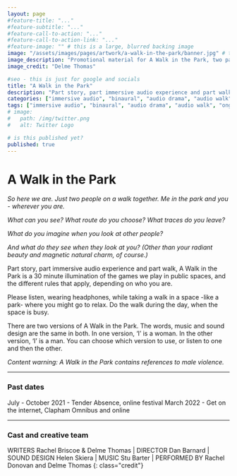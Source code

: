 ```yaml
---
layout: page
#feature-title: "..."
#feature-subtitle: "..."
#feature-call-to-action: "..."
#feature-call-to-action-link: "..."
#feature-image: "" # this is a large, blurred backing image
image: "/assets/images/pages/artwork/a-walk-in-the-park/banner.jpg" # this is the image for an article
image_description: "Promotional material for A Walk in the Park, two pairs of shoes. One of the pairs of shoes is empty, while someone is wearing the right hand pair. In the background there is a park and a bandstand."
image_credit: "Delme Thomas"

#seo - this is just for google and socials
title: "A Walk in the Park"
description: "Part story, part immersive audio experience and part walk, A Walk in the Park is a 30 minute illumination of the games we play in public spaces, and the different rules that apply, depending on who you are."
categories: ["immersive audio", "binaural", "audio drama", "audio walk", "ongoing project", "tender abscence 2021"]
tags: ["immersive audio", "binaural", "audio drama", "audio walk", "ongoing project", "tender abscence 2021"]
# image:
#   path: /img/twitter.png
#   alt: Twitter Logo

# is this published yet?
published: true
---
```


# A Walk in the Park

_So here we are. Just two people on a walk together. Me in the park and you - wherever you are._

_What can you see? What route do you choose? What traces do you leave?_

_What do you imagine when you look at other people?_

_And what do they see when they look at you? (Other than your radiant beauty and magnetic natural charm, of course.)_

Part story, part immersive audio experience and part walk, A Walk in the Park is a 30 minute illumination of the games we play in public spaces, and the different rules that apply, depending on who you are.

Please listen, wearing headphones, while taking a walk in a space -like a park- where you might go to relax. Do the walk during the day, when the space is busy. 

There are two versions of A Walk in the Park. The words, music and sound design are the same in both. In one version, ‘I’ is a woman. In the other version, ‘I’ is a man. You can choose which version to use, or listen to one and then the other.

_Content warning: A Walk in the Park contains references to male violence._

---

### Past dates

July - October 2021 - Tender Absence, online festival
March 2022 - Get on the internet, Clapham Omnibus and online

---

### Cast and creative team

WRITERS Rachel Briscoe & Delme Thomas \| DIRECTOR Dan Barnard \| SOUND DESIGN Helen Skiera \| MUSIC Stu Barter \| PERFORMED BY Rachel Donovan and Delme Thomas
{: class="credit"}

